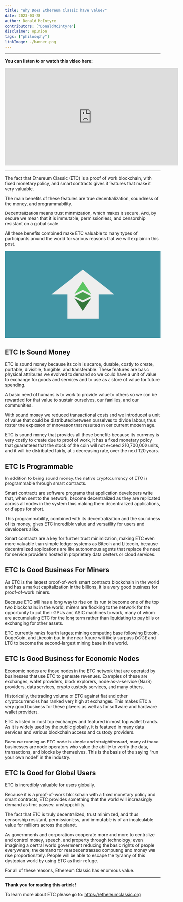 ```yaml
---
title: "Why Does Ethereum Classic have value?"
date: 2023-03-28
author: Donald McIntyre
contributors: ["DonaldMcIntyre"]
disclaimer: opinion
tags: ["philosophy"]
linkImage: ./banner.png
---
```


---
**You can listen to or watch this video here:**

<iframe width="560" height="315" src="https://www.youtube.com/embed/ltV3gnrmHo4" title="YouTube video player" frameborder="0" allow="accelerometer; autoplay; clipboard-write; encrypted-media; gyroscope; picture-in-picture; web-share" allowfullscreen></iframe>

---

The fact that Ethereum Classic (ETC) is a proof of work blockchain, with fixed monetary policy, and smart contracts gives it features that make it very valuable.

The main benefits of these features are true decentralization, soundness of the money, and programmability.

Decentralization means trust minimization, which makes it secure. And, by secure we mean that it is immutable, permissionless, and censorship resistant on a global scale.

All these benefits combined make ETC valuable to many types of participants around the world for various reasons that we will explain in this post.

![ETC's value.](./banner.png)

## ETC Is Sound Money

ETC is sound money because its coin is scarce, durable, costly to create, portable, divisible, fungible, and transferable. These features are basic physical attributes we evolved to demand so we could have a unit of value to exchange for goods and services and to use as a store of value for future spending.

A basic need of humans is to work to provide value to others so we can be rewarded for that value to sustain ourselves, our families, and our communities.

With sound money we reduced transactional costs and we introduced a unit of value that could be distributed between ourselves to divide labour, thus foster the explosion of innovation that resulted in our current modern age.

ETC is sound money that provides all these benefits because its currency is very costly to create due to proof of work, it has a fixed monetary policy that guarantees that the stock of the coin will not exceed 210,700,000 units, and it will be distributed fairly, at a decreasing rate, over the next 120 years.

## ETC Is Programmable

In addition to being sound money, the native cryptocurrency of ETC is programmable through smart contracts. 

Smart contracts are software programs that application developers write that,  when sent to the network, become decentralized as they are replicated across all nodes in the system thus making them decentralized applications, or d'apps for short.

This programmability, combined with its decentralization and the soundness of its money, gives ETC incredible value and versatility for users and developers alike.

Smart contracts are a key for further trust minimization, making ETC even more valuable than simple ledger systems as Bitcoin and Litecoin, because decentralized applications are like autonomous agents that replace the need for service providers hosted in proprietary data centers or cloud services.

## ETC Is Good Business For Miners

As ETC is the largest proof-of-work smart contracts blockchain in the world and has a market capitalization in the billions, it is a very good business for proof-of-work miners. 

Because ETC still has a long way to rise on its run to become one of the top two blockchains in the world, miners are flocking to the network for the opportunity to put their GPUs and ASIC machines to work, many of whom are accumulating ETC for the long term rather than liquidating to pay bills or exchanging for other assets.

ETC currently ranks fourth largest mining computing base following Bitcoin, DogeCoin, and Litecoin but in the near future will likely surpass DOGE and LTC to become the second-largest mining base in the world.

## ETC Is Good Business for Economic Nodes

Economic nodes are those nodes in the ETC network that are operated by businesses that use ETC to generate revenues. Examples of these are exchanges, wallet providers, block explorers, node-as-a-service (NaaS) providers, data services, crypto custody services, and many others.

Historically, the trading volume of ETC against fiat and other cryptocurrencies has ranked very high at exchanges. This makes ETC a very good business for these players as well as for software and hardware wallet providers.

ETC is listed in most top exchanges and featured in most top wallet brands. As it is widely used by the public globally, it is featured in many data services and various blockchain access and custody providers.

Because running an ETC node is simple and straightforward, many of these businesses are node operators who value the ability to verify the data, transactions, and blocks by themselves. This is the basis of the saying “run your own node!” in the industry.

## ETC Is Good for Global Users

ETC is incredibly valuable for users globally. 

Because it is a proof-of-work blockchain with a fixed monetary policy and smart contracts, ETC provides something that the world will increasingly demand as time passes: unstoppability.

The fact that ETC is truly decentralized, trust minimized, and thus censorship resistant, permissionless, and immutable is of an incalculable value for millions across the planet.

As governments and corporations cooperate more and more to centralize and control money, speech, and property through technology; even imagining a central world government reducing the basic rights of people everywhere; the demand for real decentralized computing and money will rise proportionately. People will be able to escape the tyranny of this dystopian world by using ETC as their refuge.

For all of these reasons, Ethereum Classic has enormous value.

---

**Thank you for reading this article!**

To learn more about ETC please go to: https://ethereumclassic.org
